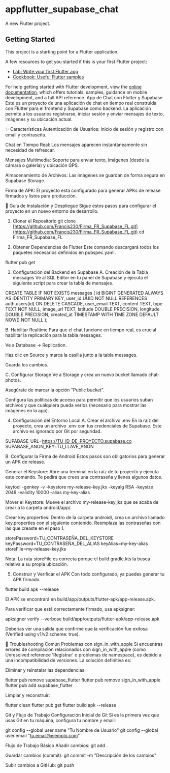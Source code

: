 # appflutter_supabase_chat

A new Flutter project.

## Getting Started

This project is a starting point for a Flutter application.

A few resources to get you started if this is your first Flutter project:

- [Lab: Write your first Flutter app](https://docs.flutter.dev/get-started/codelab)
- [Cookbook: Useful Flutter samples](https://docs.flutter.dev/cookbook)

For help getting started with Flutter development, view the
[online documentation](https://docs.flutter.dev/), which offers tutorials,
samples, guidance on mobile development, and a full API reference.
App de Chat con Flutter y Supabase
Este es un proyecto de una aplicación de chat en tiempo real construida con Flutter para el frontend y Supabase como backend. La aplicación permite a los usuarios registrarse, iniciar sesión y enviar mensajes de texto, imágenes y su ubicación actual.

✨ Características
Autenticación de Usuarios: Inicio de sesión y registro con email y contraseña.

Chat en Tiempo Real: Los mensajes aparecen instantáneamente sin necesidad de refrescar.

Mensajes Multimedia: Soporte para enviar texto, imágenes (desde la cámara o galería) y ubicación GPS.

Almacenamiento de Archivos: Las imágenes se guardan de forma segura en Supabase Storage.

Firma de APK: El proyecto está configurado para generar APKs de release firmados y listos para producción.

🚀 Guía de Instalación y Despliegue
Sigue estos pasos para configurar el proyecto en un nuevo entorno de desarrollo.

1. Clonar el Repositorio
git clone [https://github.com/Francis230/Firma_FR_Supabase_FL.git](https://github.com/Francis230/Firma_FR_Supabase_FL.git)
cd Firma_FR_Supabase_FL

2. Obtener Dependencias de Flutter
Este comando descargará todos los paquetes necesarios definidos en pubspec.yaml.

flutter pub get

3. Configuración del Backend en Supabase
A. Creación de la Tabla messages
Ve al SQL Editor en tu panel de Supabase y ejecuta el siguiente script para crear la tabla de mensajes.

CREATE TABLE IF NOT EXISTS messages (
  id BIGINT GENERATED ALWAYS AS IDENTITY PRIMARY KEY,
  user_id UUID NOT NULL REFERENCES auth.users(id) ON DELETE CASCADE,
  user_email TEXT,
  content TEXT,
  type TEXT NOT NULL,
  image_url TEXT,
  latitude DOUBLE PRECISION,
  longitude DOUBLE PRECISION,
  created_at TIMESTAMP WITH TIME ZONE DEFAULT NOW() NOT NULL
);

B. Habilitar Realtime
Para que el chat funcione en tiempo real, es crucial habilitar la replicación para la tabla messages.

Ve a Database -> Replication.

Haz clic en Source y marca la casilla junto a la tabla messages.

Guarda los cambios.

C. Configurar Storage
Ve a Storage y crea un nuevo bucket llamado chat-photos.

Asegúrate de marcar la opción "Public bucket".

Configura las políticas de acceso para permitir que los usuarios suban archivos y que cualquiera pueda verlos (necesario para mostrar las imágenes en la app).

4. Configuración del Entorno Local
A. Crear el archivo .env
En la raíz del proyecto, crea un archivo .env con tus credenciales de Supabase. Este archivo es ignorado por Git por seguridad.

SUPABASE_URL=https://TU_ID_DE_PROYECTO.supabase.co
SUPABASE_ANON_KEY=TU_LLAVE_ANON

B. Configurar la Firma de Android
Estos pasos son obligatorios para generar un APK de release.

Generar el Keystore: Abre una terminal en la raíz de tu proyecto y ejecuta este comando. Te pedirá que crees una contraseña y llenes algunos datos.

keytool -genkey -v -keystore my-release-key.jks -keyalg RSA -keysize 2048 -validity 10000 -alias my-key-alias

Mover el Keystore: Mueve el archivo my-release-key.jks que se acaba de crear a la carpeta android/app/.

Crear key.properties: Dentro de la carpeta android/, crea un archivo llamado key.properties con el siguiente contenido. Reemplaza las contraseñas con las que creaste en el paso 1.

storePassword=TU_CONTRASEÑA_DEL_KEYSTORE
keyPassword=TU_CONTRASEÑA_DEL_ALIAS
keyAlias=my-key-alias
storeFile=my-release-key.jks

Nota: La ruta storeFile es correcta porque el build.gradle.kts la busca relativa a su propia ubicación.

5. Construir y Verificar el APK
Con todo configurado, ya puedes generar tu APK firmado.

flutter build apk --release

El APK se encontrará en build/app/outputs/flutter-apk/app-release.apk.

Para verificar que está correctamente firmado, usa apksigner:

apksigner verify --verbose build/app/outputs/flutter-apk/app-release.apk

Deberías ver una salida que confirme que la verificación fue exitosa (Verified using v1/v2 scheme: true).

🔧 Troubleshooting Común
Problemas con sign_in_with_apple
Si encuentras errores de compilación relacionados con sign_in_with_apple (como Unresolved reference 'Registrar' o problemas de namespace), es debido a una incompatibilidad de versiones. La solución definitiva es:

Eliminar y reinstalar las dependencias:

flutter pub remove supabase_flutter
flutter pub remove sign_in_with_apple
flutter pub add supabase_flutter

Limpiar y reconstruir:

flutter clean
flutter pub get
flutter build apk --release

Git y Flujo de Trabajo
Configuración Inicial de Git
Si es la primera vez que usas Git en tu máquina, configura tu nombre y email:

git config --global user.name "Tu Nombre de Usuario"
git config --global user.email "tu.email@ejemplo.com"

Flujo de Trabajo Básico
Añadir cambios: git add .

Guardar cambios (commit): git commit -m "Descripción de los cambios"

Subir cambios a GitHub: git push
